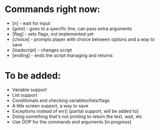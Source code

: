 # Commands right now:
- [n] - wait for input
- [goto] - goes to a specific line, can pass extra arguments
- [flag] - sets flags, not implemented yet
- [choice] - prompts player with choice between options and a way to save
- [loadscript] - changes script
- [ending] - ends the script managing and returns
# To be added:
- Variable support
- List support
- Conditionals and checking variables/lists/flags
- A title screen support, a way to save
- Exceptions instead of err() [partial support, will be added to]
- Doing something that's not printing to return the text, wait, etc
- Use OOP for the commands and arguments [in progress]
